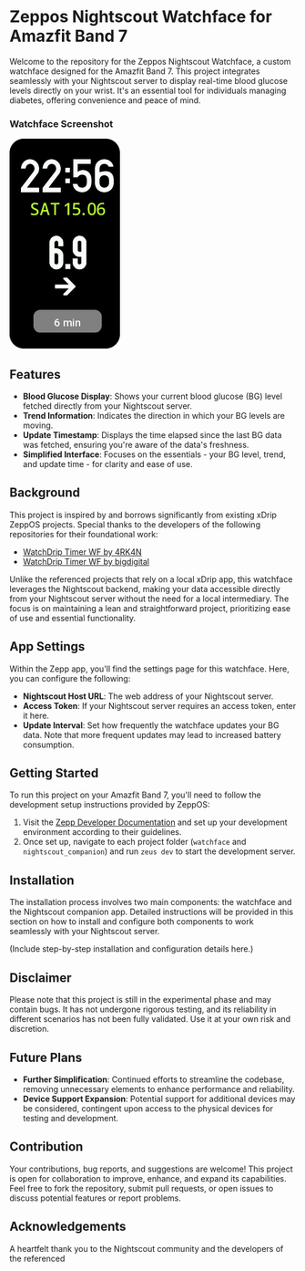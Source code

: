 # Zeppos Nightscout Watchface for Amazfit Band 7

Welcome to the repository for the Zeppos Nightscout Watchface, a custom watchface designed for the Amazfit Band 7. This project integrates seamlessly with your Nightscout server to display real-time blood glucose levels directly on your wrist. It's an essential tool for individuals managing diabetes, offering convenience and peace of mind.

### Watchface Screenshot

![Watchface Screenshot](screenshot_wf.png)

## Features

- **Blood Glucose Display**: Shows your current blood glucose (BG) level fetched directly from your Nightscout server.
- **Trend Information**: Indicates the direction in which your BG levels are moving.
- **Update Timestamp**: Displays the time elapsed since the last BG data was fetched, ensuring you're aware of the data's freshness.
- **Simplified Interface**: Focuses on the essentials - your BG level, trend, and update time - for clarity and ease of use.

## Background

This project is inspired by and borrows significantly from existing xDrip ZeppOS projects. Special thanks to the developers of the following repositories for their foundational work:

- [WatchDrip Timer WF by 4RK4N](https://github.com/4RK4N/zeppos_watchdrip_timer_wf)
- [WatchDrip Timer WF by bigdigital](https://github.com/bigdigital/zeppos_watchdrip_timer_wf)

Unlike the referenced projects that rely on a local xDrip app, this watchface leverages the Nightscout backend, making your data accessible directly from your Nightscout server without the need for a local intermediary. The focus is on maintaining a lean and straightforward project, prioritizing ease of use and essential functionality.

## App Settings

Within the Zepp app, you'll find the settings page for this watchface. Here, you can configure the following:

- **Nightscout Host URL**: The web address of your Nightscout server.
- **Access Token**: If your Nightscout server requires an access token, enter it here.
- **Update Interval**: Set how frequently the watchface updates your BG data. Note that more frequent updates may lead to increased battery consumption.

## Getting Started

To run this project on your Amazfit Band 7, you'll need to follow the development setup instructions provided by ZeppOS:

1. Visit the [Zepp Developer Documentation](https://docs.zepp.com/docs/1.0/intro/) and set up your development environment according to their guidelines.
2. Once set up, navigate to each project folder (`watchface` and `nightscout_companion`) and run `zeus dev` to start the development server.

## Installation

The installation process involves two main components: the watchface and the Nightscout companion app. Detailed instructions will be provided in this section on how to install and configure both components to work seamlessly with your Nightscout server.

(Include step-by-step installation and configuration details here.)

## Disclaimer

Please note that this project is still in the experimental phase and may contain bugs. It has not undergone rigorous testing, and its reliability in different scenarios has not been fully validated. Use it at your own risk and discretion.

## Future Plans

- **Further Simplification**: Continued efforts to streamline the codebase, removing unnecessary elements to enhance performance and reliability.
- **Device Support Expansion**: Potential support for additional devices may be considered, contingent upon access to the physical devices for testing and development.

## Contribution

Your contributions, bug reports, and suggestions are welcome! This project is open for collaboration to improve, enhance, and expand its capabilities. Feel free to fork the repository, submit pull requests, or open issues to discuss potential features or report problems.

## Acknowledgements

A heartfelt thank you to the Nightscout community and the developers of the referenced 